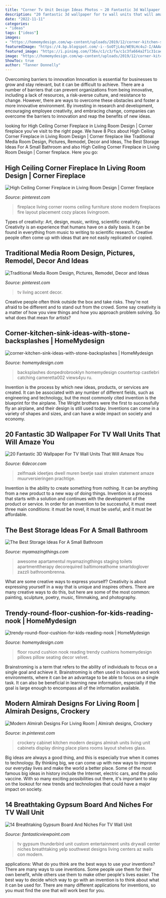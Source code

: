 ```yaml
---
title: "Corner Tv Unit Design Ideas Photos ~ 20 Fantastic 3d Wallpaper For Tv Wall Units That Will Amaze You"
description: "20 fantastic 3d wallpaper for tv wall units that will amaze you"
date: "2022-11-11"
categories:
- "ideas"
tags: ["ideas"]
images:
- "https://homemydesign.com/wp-content/uploads/2019/12/corner-kitchen-sink-ideas-with-stone-backsplashes.jpg"
featuredImage: "https://4.bp.blogspot.com/-i--SoOTjL4o/WE9LHc4uJ-I/AAAAAAAAKH4/K7BjWdEtDtY95QjW6bAcbN3Y1CnJ2FgMgCEw/s1600/35656.jpg"
featured_image: "https://i.pinimg.com/736x/c1/c3/fa/c1c3fa664a2f1c31caef4dc820eeb438.jpg"
image: "https://homemydesign.com/wp-content/uploads/2019/12/corner-kitchen-sink-ideas-with-stone-backsplashes.jpg"
ShowToc: true
author: "Tanner Donnelly"
---
```



Overcoming barriers to innovation
Innovation is essential for businesses to grow and stay relevant, but it can be difficult to achieve. There are a number of barriers that can prevent organizations from being innovative, including a lack of resources, a risk-averse culture, and resistance to change.
However, there are ways to overcome these obstacles and foster a more innovative environment. By investing in research and development, encouraging employee creativity, and embracing change, companies can overcome the barriers to innovation and reap the benefits of new ideas.

	

		
looking for High Ceiling Corner Fireplace in Living Room Design | Corner fireplace you've visit to the right page. We have 8 Pics about High Ceiling Corner Fireplace in Living Room Design | Corner fireplace like Traditional Media Room Design, Pictures, Remodel, Decor and Ideas, The Best Storage Ideas For A Small Bathroom and also High Ceiling Corner Fireplace in Living Room Design | Corner fireplace. Here you go:
		
    
## High Ceiling Corner Fireplace In Living Room Design | Corner Fireplace

<img loading=lazy src="https://i.pinimg.com/736x/07/ed/a4/07eda427aaea0cc59f0d18361f63a45f--corner-fireplaces-stone-fireplaces.jpg" onerror="this.onerror=null;this.src='https://tse2.mm.bing.net/th?id=OIP.E53Ni69jfS7KY8ptDrqssQHaJ4&amp;pid=15.1';" alt="High Ceiling Corner Fireplace in Living Room Design | Corner fireplace">

_Source: pinterest.com_

>fireplace living corner rooms ceiling furniture stone modern fireplaces fire layout placement cozy places livingroom. 

	

Types of creativity: Art, design, music, writing, scientific creativity.
Creativity is an experience that humans have on a daily basis. It can be found in everything from music to writing to scientific research. Creative people often come up with ideas that are not easily replicated or copied.

    
## Traditional Media Room Design, Pictures, Remodel, Decor And Ideas

<img loading=lazy src="https://i.pinimg.com/736x/ce/11/35/ce113539f954460ba0d2c2c1a0aaf823--black-tv-wall-black-accent-wall-living-room.jpg" onerror="this.onerror=null;this.src='https://tse2.mm.bing.net/th?id=OIP.u3PE2XMkoCwvo5XB2HWRkAHaJ4&amp;pid=15.1';" alt="Traditional Media Room Design, Pictures, Remodel, Decor and Ideas">

_Source: pinterest.com_

>tv living accent decor. 

	

Creative people often think outside the box and take risks. They're not afraid to be different and to stand out from the crowd. Some say creativity is a matter of how you view things and how you approach problem solving. So what does that mean for artists?

    
## Corner-kitchen-sink-ideas-with-stone-backsplashes | HomeMydesign

<img loading=lazy src="https://homemydesign.com/wp-content/uploads/2019/12/corner-kitchen-sink-ideas-with-stone-backsplashes.jpg" onerror="this.onerror=null;this.src='https://tse4.mm.bing.net/th?id=OIP.gDdWFV1qVFXM3ZO55DC5EAHaLw&amp;pid=15.1';" alt="corner-kitchen-sink-ideas-with-stone-backsplashes | HomeMydesign">

_Source: homemydesign.com_

>backsplashes donpedrobrooklyn homemydesign countertop castlebri catching cameretta002 views4yu ru. 

	

Invention is the process by which new ideas, products, or services are created. It can be associated with any number of different fields, such as engineering and technology, but the most commonly cited invention is the blueprint for the airplane. The Wright brothers were the first to successfully fly an airplane, and their design is still used today. Inventions can come in a variety of shapes and sizes, and can have a wide impact on society and economy.

    
## 20 Fantastic 3D Wallpaper For TV Wall Units That Will Amaze You

<img loading=lazy src="https://4.bp.blogspot.com/-i--SoOTjL4o/WE9LHc4uJ-I/AAAAAAAAKH4/K7BjWdEtDtY95QjW6bAcbN3Y1CnJ2FgMgCEw/s1600/35656.jpg" onerror="this.onerror=null;this.src='https://tse3.mm.bing.net/th?id=OIP.RTufg5F9CmSyW8UdmaRbZwHaFA&amp;pid=15.1';" alt="20 Fantastic 3D Wallpaper For TV Wall Units That Will Amaze You">

_Source: 6decor.com_

>zelfmaak ideetjes dwell muren beetje saai stralen statement amaze muurversieringen prachtige. 

	

Invention is the ability to create something from nothing. It can be anything from a new product to a new way of doing things. Invention is a process that starts with a solution and continues with the development of the product or service. In order for an invention to be successful, it must meet three main conditions: it must be novel, it must be useful, and it must be affordable.

    
## The Best Storage Ideas For A Small Bathroom

<img loading=lazy src="https://myamazingthings.com/wp-content/uploads/2017/02/high-DIY-wooden-cabinet-painted-with-white-color-over-toilet-for-tiny-bathroom-spaces-with-marble-wall-decoration-ideas-680x1024.jpg" onerror="this.onerror=null;this.src='https://tse3.mm.bing.net/th?id=OIP.QhQN822BQ1wrOd6FtaLMpwHaLJ&amp;pid=15.1';" alt="The Best Storage Ideas For A Small Bathroom">

_Source: myamazingthings.com_

>awesome apartamentul myamazingthings staging toilets apartmenttherapy decorequired baltimoreathome smartdoglover zazzli bathroombrenna. 

	

What are some creative ways to express yourself?
Creativity is about expressing yourself in a way that is unique and inspires others. There are many creative ways to do this, but here are some of the most common: painting, sculpture, poetry, music, filmmaking, and photography.

    
## Trendy-round-floor-cushion-for-kids-reading-nook | HomeMydesign

<img loading=lazy src="https://homemydesign.com/wp-content/uploads/2019/10/trendy-round-floor-cushion-for-kids-reading-nook.jpg" onerror="this.onerror=null;this.src='https://tse2.mm.bing.net/th?id=OIP.HWLooRwyEovdAzhHQulG7gHaJ4&amp;pid=15.1';" alt="trendy-round-floor-cushion-for-kids-reading-nook | HomeMydesign">

_Source: homemydesign.com_

>floor round cushion nook reading trendy cushions homemydesign pillows pillow seating decor velvet. 

	

Brainstroming is a term that refers to the ability of individuals to focus on a single goal and achieve it. Brainstroming is often used in business and work environments, where it can be an advantage to be able to focus on a single task. It can also be beneficial in learning new information, especially if the goal is large enough to encompass all of the information available.

    
## Modern Almirah Designs For Living Room | Almirah Designs, Crockery

<img loading=lazy src="https://i.pinimg.com/736x/c1/c3/fa/c1c3fa664a2f1c31caef4dc820eeb438.jpg" onerror="this.onerror=null;this.src='https://tse1.mm.bing.net/th?id=OIP.dxCDgL6ciqYDfSAAN-KlfAHaJ4&amp;pid=15.1';" alt="Modern Almirah Designs For Living Room | Almirah designs, Crockery">

_Source: in.pinterest.com_

>crockery cabinet kitchen modern designs almirah units living unit cabinets display dining place plans rooms layout shelves glass. 

	

Big ideas are always a good thing, and this is especially true when it comes to technology. By thinking big, we can come up with new ways to improve our everyday lives and make the world a better place. Some of the most famous big ideas in history include the Internet, electric cars, and the polio vaccine. With so many exciting possibilities out there, it's important to stay on the lookout for new trends and technologies that could have a major impact on society.

    
## 14 Breathtaking Gypsum Board And Niches For TV Wall Unit

<img loading=lazy src="https://www.fantasticviewpoint.com/wp-content/uploads/2016/11/o-1-634x401.jpg" onerror="this.onerror=null;this.src='https://tse2.mm.bing.net/th?id=OIP.D8Q2HKF81qIy-zmXa_nn6gHaEr&amp;pid=15.1';" alt="14 Breathtaking Gypsum Board And Niches For TV Wall Unit">

_Source: fantasticviewpoint.com_

>tv gypsum thunderbird unit custom entertainment units drywall center niches breathtaking yelp southwest designs living centers az walls con modern. 

	

applications: What do you think are the best ways to use your inventions?
There are many ways to use inventions. Some people use them for their own benefit, while others use them to make other people's lives easier. The best way to decide which way to go with an invention is to think about what it can be used for. There are many different applications for inventions, so you must find the one that will work best for you.

